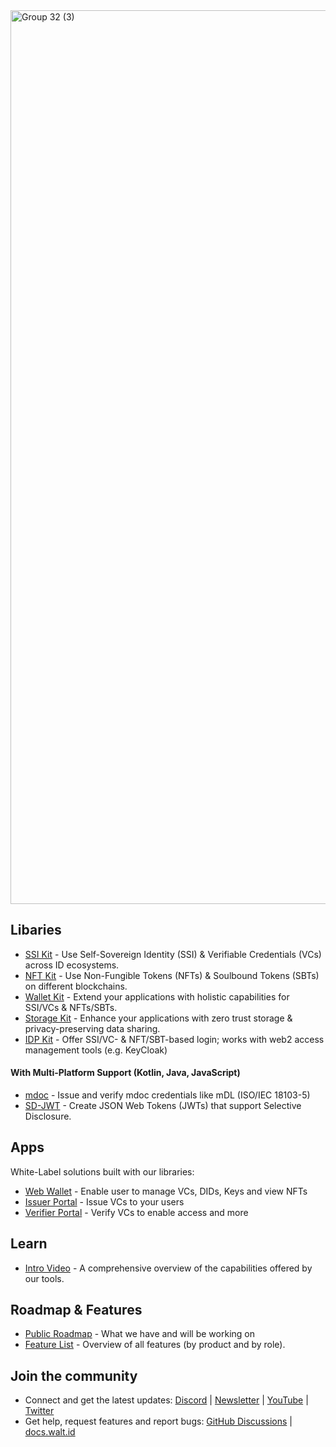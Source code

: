 
<img width="1430" alt="Group 32 (3)" src="https://github.com/walt-id/.github/assets/48290617/5d0ed28b-8cd3-4245-8557-83e55cee846e">



## Libaries

* [SSI Kit](https://github.com/walt-id/waltid-ssikit) - Use Self-Sovereign Identity (SSI) & Verifiable Credentials (VCs) across ID ecosystems.
* [NFT Kit](https://github.com/walt-id/waltid-nftkit) - Use Non-Fungible Tokens (NFTs) & Soulbound Tokens (SBTs) on different blockchains.
* [Wallet Kit](https://github.com/walt-id/waltid-walletkit) - Extend your applications with holistic capabilities for SSI/VCs & NFTs/SBTs.
* [Storage Kit](https://github.com/walt-id/waltid-storage-kit) - Enhance your applications with zero trust storage & privacy-preserving data sharing.
* [IDP Kit](https://github.com/walt-id/waltid-idpkit) - Offer SSI/VC- & NFT/SBT-based login; works with web2 access management tools (e.g. KeyCloak)

#### With Multi-Platform Support (Kotlin, Java, JavaScript)
* [mdoc](https://github.com/walt-id/waltid-mdoc) - Issue and verify mdoc credentials like mDL (ISO/IEC 18103-5)
* [SD-JWT](https://github.com/walt-id/waltid-sd-jwt) - Create JSON Web Tokens (JWTs) that support Selective Disclosure.


## Apps
White-Label solutions built with our libraries:

* [Web Wallet](https://docs.walt.id/v/apps/solutions/web-wallet) - Enable user to manage VCs, DIDs, Keys and view NFTs
* [Issuer Portal](https://github.com/walt-id/waltid-issuer-portal) - Issue VCs to your users
* [Verifier Portal](https://github.com/walt-id/waltid-verifier-portal) - Verify VCs to enable access and more

## Learn

* [Intro Video](https://youtu.be/Cy8BSMmEt8U) - A comprehensive overview of the capabilities offered by our tools.

## Roadmap & Features

* [Public Roadmap](https://walt-id.notion.site/fcde1687baab42378b3047d4a22eeaca?v=1140dd17c17b4726a70cc1465d20866d) - What we have and will be working on
* [Feature List](https://www.notion.so/walt-id/Feature-List-5177a61c9d9c410ab1912a0e8574f014) - Overview of all features (by product and by role).


## Join the community

* Connect and get the latest updates: <a href="https://discord.gg/AW8AgqJthZ">Discord</a> | <a href="https://walt.id/newsletter">Newsletter</a> | <a href="https://www.youtube.com/channel/UCXfOzrv3PIvmur_CmwwmdLA">YouTube</a> | <a href="https://mobile.twitter.com/walt_id" target="_blank">Twitter</a>
* Get help, request features and report bugs: <a href="https://github.com/walt-id/.github/discussions" target="_blank">GitHub Discussions</a> | <a href="https://docs.walt.id" target="_blank">docs.walt.id</a>

